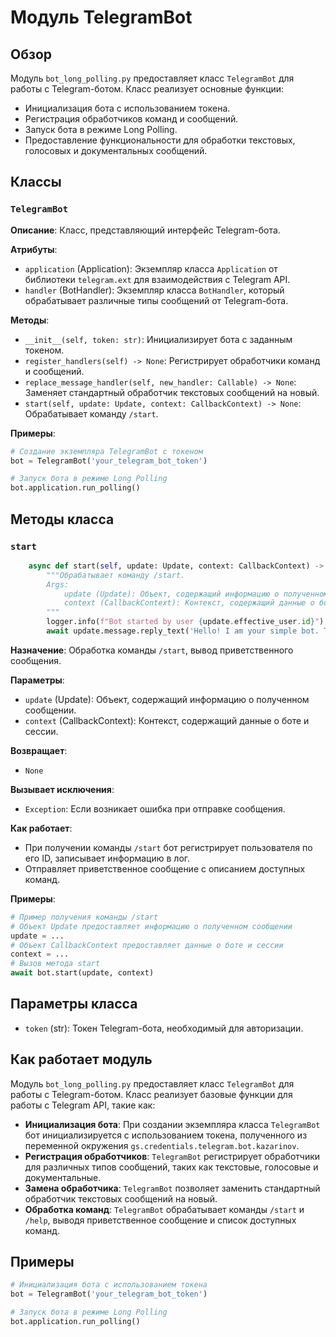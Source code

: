# Модуль TelegramBot

## Обзор

Модуль `bot_long_polling.py` предоставляет класс `TelegramBot` для работы с Telegram-ботом. Класс реализует основные функции:

- Инициализация бота с использованием токена.
- Регистрация обработчиков команд и сообщений.
- Запуск бота в режиме Long Polling.
- Предоставление функциональности для обработки текстовых, голосовых и документальных сообщений.

## Классы

### `TelegramBot`

**Описание**: Класс, представляющий интерфейс Telegram-бота.

**Атрибуты**:

- `application` (Application): Экземпляр класса `Application` от библиотеки `telegram.ext` для взаимодействия с Telegram API.
- `handler` (BotHandler): Экземпляр класса `BotHandler`, который обрабатывает различные типы сообщений от Telegram-бота.

**Методы**:

- `__init__(self, token: str)`: Инициализирует бота с заданным токеном.
- `register_handlers(self) -> None`: Регистрирует обработчики команд и сообщений.
- `replace_message_handler(self, new_handler: Callable) -> None`: Заменяет стандартный обработчик текстовых сообщений на новый.
- `start(self, update: Update, context: CallbackContext) -> None`: Обрабатывает команду `/start`.

**Примеры**:

```python
# Создание экземпляра TelegramBot с токеном
bot = TelegramBot('your_telegram_bot_token')

# Запуск бота в режиме Long Polling
bot.application.run_polling()
```

## Методы класса

### `start`

```python
    async def start(self, update: Update, context: CallbackContext) -> None:
        """Обрабатывает команду /start.
        Args:
            update (Update): Объект, содержащий информацию о полученном сообщении.
            context (CallbackContext): Контекст, содержащий данные о боте и сессии.
        """
        logger.info(f"Bot started by user {update.effective_user.id}")
        await update.message.reply_text('Hello! I am your simple bot. Type /help to see available commands.')
```

**Назначение**: Обработка команды `/start`, вывод приветственного сообщения.

**Параметры**:

- `update` (Update): Объект, содержащий информацию о полученном сообщении.
- `context` (CallbackContext): Контекст, содержащий данные о боте и сессии.

**Возвращает**:
- `None`

**Вызывает исключения**:
- `Exception`: Если возникает ошибка при отправке сообщения.

**Как работает**:

- При получении команды `/start` бот регистрирует пользователя по его ID, записывает информацию в лог.
- Отправляет приветственное сообщение с описанием доступных команд.

**Примеры**:

```python
# Пример получения команды /start
# Объект Update предоставляет информацию о полученном сообщении
update = ...
# Объект CallbackContext предоставляет данные о боте и сессии
context = ...
# Вызов метода start
await bot.start(update, context)
```

## Параметры класса

- `token` (str): Токен Telegram-бота, необходимый для авторизации.


## Как работает модуль

Модуль `bot_long_polling.py` предоставляет класс `TelegramBot` для работы с Telegram-ботом. Класс реализует базовые функции для работы с Telegram API, такие как:

- **Инициализация бота**: При создании экземпляра класса `TelegramBot` бот инициализируется с использованием токена, полученного из переменной окружения `gs.credentials.telegram.bot.kazarinov`.
- **Регистрация обработчиков**:  `TelegramBot` регистрирует обработчики для различных типов сообщений, таких как текстовые, голосовые и документальные. 
- **Замена обработчика**:  `TelegramBot` позволяет заменить стандартный обработчик текстовых сообщений на новый. 
- **Обработка команд**: `TelegramBot` обрабатывает команды `/start` и `/help`,  выводя приветственное сообщение и список доступных команд. 

## Примеры

```python
# Инициализация бота с использованием токена
bot = TelegramBot('your_telegram_bot_token')

# Запуск бота в режиме Long Polling
bot.application.run_polling()